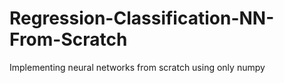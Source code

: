 # Regression-Classification-NN-From-Scratch
Implementing neural networks from scratch using only numpy 
